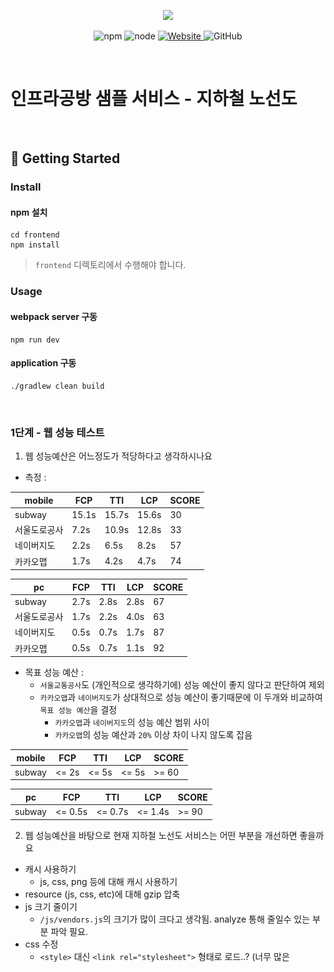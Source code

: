 <p align="center">
    <img width="200px;" src="https://raw.githubusercontent.com/woowacourse/atdd-subway-admin-frontend/master/images/main_logo.png"/>
</p>
<p align="center">
  <img alt="npm" src="https://img.shields.io/badge/npm-%3E%3D%205.5.0-blue">
  <img alt="node" src="https://img.shields.io/badge/node-%3E%3D%209.3.0-blue">
  <a href="https://edu.nextstep.camp/c/R89PYi5H" alt="nextstep atdd">
    <img alt="Website" src="https://img.shields.io/website?url=https%3A%2F%2Fedu.nextstep.camp%2Fc%2FR89PYi5H">
  </a>
  <img alt="GitHub" src="https://img.shields.io/github/license/next-step/atdd-subway-service">
</p>

<br>

# 인프라공방 샘플 서비스 - 지하철 노선도

<br>

## 🚀 Getting Started

### Install

#### npm 설치

```
cd frontend
npm install
```

> `frontend` 디렉토리에서 수행해야 합니다.

### Usage

#### webpack server 구동

```
npm run dev
```

#### application 구동

```
./gradlew clean build
```

<br>

### 1단계 - 웹 성능 테스트

1. 웹 성능예산은 어느정도가 적당하다고 생각하시나요

- 측정 :

| mobile       | FCP   | TTI   | LCP   | SCORE |
| ------------ | ----- | ----- | ----- | ----- |
| subway       | 15.1s | 15.7s | 15.6s | 30    |
| 서울도로공사 | 7.2s  | 10.9s | 12.8s | 33    |
| 네이버지도   | 2.2s  | 6.5s  | 8.2s  | 57    |
| 카카오맵     | 1.7s  | 4.2s  | 4.7s  | 74    |

| pc           | FCP  | TTI  | LCP  | SCORE |
| ------------ | ---- | ---- | ---- | ----- |
| subway       | 2.7s | 2.8s | 2.8s | 67    |
| 서울도로공사 | 1.7s | 2.2s | 4.0s | 63    |
| 네이버지도   | 0.5s | 0.7s | 1.7s | 87    |
| 카카오맵     | 0.5s | 0.7s | 1.1s | 92    |

- 목표 성능 예산 :
  - `서울교통공사`도 (개인적으로 생각하기에) 성능 예산이 좋지 않다고 판단하여 제외
  - `카카오맵`과 `네이버지도`가 상대적으로 성능 예산이 좋기때문에 이 두개와 비교하여 `목표 성능 예산`을 결정
    - `카카오맵`과 `네이버지도`의 성능 예산 범위 사이
    - `카카오맵`의 성능 예산과 `20%` 이상 차이 나지 않도록 잡음

| mobile | FCP   | TTI   | LCP   | SCORE |
| ------ | ----- | ----- | ----- | ----- |
| subway | <= 2s | <= 5s | <= 5s | >= 60 |

| pc     | FCP     | TTI     | LCP     | SCORE |
| ------ | ------- | ------- | ------- | ----- |
| subway | <= 0.5s | <= 0.7s | <= 1.4s | >= 90 |

2. 웹 성능예산을 바탕으로 현재 지하철 노선도 서비스는 어떤 부분을 개선하면 좋을까요

- 캐시 사용하기
  - js, css, png 등에 대해 캐시 사용하기
- resource (js, css, etc)에 대해 gzip 압축
- js 크기 줄이기
  - `/js/vendors.js`의 크기가 많이 크다고 생각됨. analyze 통해 줄일수 있는 부분 파악 필요.
- css 수정
  - `<style>` 대신 `<link rel="stylesheet">` 형태로 로드..? (너무 많은 <style> 태그로 나누어져 있는게 아닌지 생각됨)
- font 최적화
  - 웹폰트 크기가 너무 큰 경우, 페이지 로딩 속도가 늦어짐
  - google font (`&display=swap`), @font-face (`font-display: swap;`) 등 추가 (참고 : https://web.dev/font-display/?utm_source=lighthouse&utm_medium=lr)
- 리소스 lazy load
  - 첫페이지 로드에 필요하지 않은 리소스는 lazy-load나 parallel-load 로 불러오도록 수정

---

### 2단계 - 부하 테스트

1. 부하테스트 전제조건은 어느정도로 설정하셨나요

- 대상 시스템 범위
  - 접속 빈도가 높은 페이지 : 경로 검색 페이지
  - 데이터를 갱신하는 페이지 : 나의 정보 페이지 (나이 update)
  - 데이터를 조회하는데 여러 데이터를 참조하는 페이지 : 경로 검색 페이지
- 목표값 설정
  - latency : 500ms
    - http_req_duration : 1s (500ms x 2)
  - throughput :
    - 경쟁사인 카카오 MAU를 기준으로 산정
    - MAU : 150만
    - DAU : 약 5만 (MAU / 30)
    - 하루 평균 접속횟수 : 3번
    - 하루 총 접속횟수 : 15만번 (DAU x 하루 평균 접속횟수)
    - 하루 평균 rps : 1.73 (150,000 / 86,440)
    - 하루 최대 rps : 17.3 (peak시 10배로 가정)
    - average response time (목표) : 500ms
    - my 페이지 :
      - requests : login + me + modify = 3개
      - 평균 VUser : 1.73 x (3 x 0.5 + 0) / 3 = 0.865 = 1
      - 최대 VUser : 8.65 = 9
    - 경로 검색 페이지 :
      - requests : stations + path + login + favorite = 4개
      - 평균 VUser : 1.73 x (4 x 0.5 + 0) / 4 = 0.865 = 1
      - 최대 VUser : 8.65 = 9
  - 부하 테스트 시 저장될 데이터 건수 및 크기
    - 나의 정보 수정시
    - json 데이터 1건 (content-length: 61)

2. Smoke, Load, Stress 테스트 스크립트와 결과를 공유해주세요

- Smoke Test
  - 예상했던대로 잘 동작하는것 확인
  - [my smoke test](./k6/scripts/smoke/my.js)
  - ![my smoke test](./k6/result/smoke/my.png)
  - [path smoke test](./k6/scripts/smoke/path.js)
  - ![path smoke test](./k6/result/smoke/path.png)
- Load Test
  - 목표했던 vuser로 잘 동작하는것 확인
  - [my smoke test](./k6/scripts/load/my.js)
  - ![my load test](./k6/result/load/my.png)
  - [path smoke test](./k6/scripts/load/path.js)
  - ![path load test](./k6/result/load/path.png)
- Stress Test
  - 목표했던 두 시나리오 모두 vuser로 잘 동작하는것 확인
  - java application log로 인해 테스트를 제대로 진행할수 없어서 `scale up` 진행함
  - 목표 이상으로 부하를 늘려서 테스트
    - my 페이지 :
      - vuser `398` 에서부터 에러 발생
        - `grafana`를 통해 `error` 발생하는 지점을 포착
        - 서비스 문제보다는 `k6` 서버의 cpu가 부족하여 발생한 에러로 보임
      - 결과 :
        - 목표 `vuser`를 한참 초과해도 서비스에 이상 없음
    - path 페이지 :
      - vuser `50` 까지 성공적으로 늘어남
      - vuser `100` 까지 다시 테스트
        - 짧은 시간에 급격하게 vuser가 늘어나니 vuser `50` 까지 가기도 전에 `http_req_duration` 이 목표를 초과함
      - 시간을 30 => 40분으로 늘리고 vuser `80` 까지 다시 테스트
        - 이전 테스트의 영향인지 vuser가 늘어나는 시간은 같지만 vuser `50` 도달 전에 `http_req_duration` 이 목표 초과
          - 목표 response time을 500ms라고 생각했었는데 1s이었음
          - 더 많은 vuser를 받을수 있을것으로 예상
            - vuser `55`까지 성능 괜찮은것으로 보임
            - dashboard에서 보면 vuser `56` 부터 갑자기 그래프에 이상현상 (높낮이 급격히 왔다갔다)이 발생 (= vuser `55`가 최대)
      - 결과 :
        - 사용자가 급격히 몰리면 서비스 response time이 비례해서 증가함
        - 서비스에서 에러가 발생하지는 않음
        - 서비스가 사용 못할 장애가 발생하지는 않음
        - 느려졌던 서비스가 정상화 되는데는 시간이 필요한것으로 보임
  - [my stress test](./k6/scripts/stress/my.js)
  - ![my stress test](./k6/result/stress/my_cli.png)
  - ![my stress test](./k6/result/stress/my_dashboard.png)
  - [path stress test](./k6/scripts/stress/path.js)
  - ![path stress test](./k6/result/stress/path_dashboard.png)

---

### 3단계 - 로깅, 모니터링

1. 각 서버내 로깅 경로를 알려주세요

2. Cloudwatch 대시보드 URL을 알려주세요

